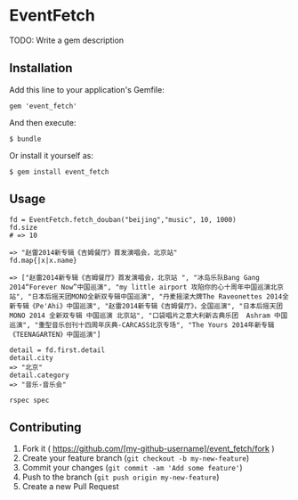 # EventFetch

TODO: Write a gem description

## Installation

Add this line to your application's Gemfile:

    gem 'event_fetch'

And then execute:

    $ bundle

Or install it yourself as:

    $ gem install event_fetch

## Usage

```
fd = EventFetch.fetch_douban("beijing","music", 10, 1000)
fd.size
# => 10

=> "赵雷2014新专辑《吉姆餐厅》首发演唱会，北京站"
fd.map{|x|x.name}

=> ["赵雷2014新专辑《吉姆餐厅》首发演唱会，北京站 ", "冰岛乐队Bang Gang 2014“Forever Now”中国巡演", "my little airport 攻陷你的心十周年中国巡演北京站", "日本后摇天团MONO全新双专辑中国巡演", "丹麦摇滚大牌The Raveonettes 2014全新专辑《Pe'Ahi》中国巡演", "赵雷2014新专辑《吉姆餐厅》，全国巡演", "日本后摇天团MONO 2014 全新双专辑 中国巡演 北京站", "口袋唱片之意大利新古典乐团  Ashram 中国巡演", "重型音乐创刊十四周年庆典-CARCASS北京专场", "The Yours 2014年新专辑《TEENAGARTEN》中国巡演"]

detail = fd.first.detail
detail.city
=> "北京"
detail.category
=> "音乐-音乐会"
```


```
rspec spec
```

## Contributing

1. Fork it ( https://github.com/[my-github-username]/event_fetch/fork )
2. Create your feature branch (`git checkout -b my-new-feature`)
3. Commit your changes (`git commit -am 'Add some feature'`)
4. Push to the branch (`git push origin my-new-feature`)
5. Create a new Pull Request